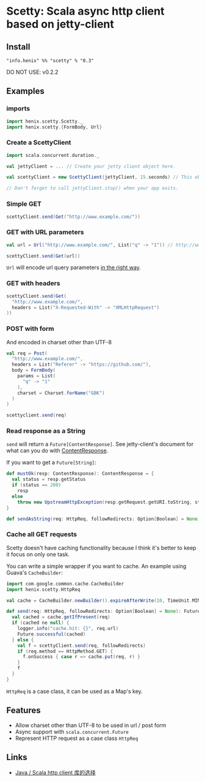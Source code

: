 # Scetty: Scala async http client based on jetty-client

## Install

```
"info.henix" %% "scetty" % "0.3"
```

DO NOT USE: v0.2.2

## Examples

### imports

```scala
import henix.scetty.Scetty._
import henix.scetty.{FormBody, Url}
```

### Create a ScettyClient

```scala
import scala.concurrent.duration._

val jettyClient = ... // Create your jetty client object here.

val scettyClient = new ScettyClient(jettyClient, 15.seconds) // This object can be safely shared between multiple threads.

// Don't forget to call jettyClient.stop() when your app exits.
```

### Simple GET

```scala
scettyClient.send(Get("http://www.example.com/"))
```

### GET with URL parameters

```scala
val url = Url("http://www.example.com/", List("q" -> "1")) // http://www.example.com/?q=1

scettyClient.send(Get(url))
```

`Url` will encode url query parameters [in the right way](https://web.archive.org/web/20151229061347/http://blog.lunatech.com/2009/02/03/what-every-web-developer-must-know-about-url-encoding).

### GET with headers

```scala
scettyClient.send(Get(
  "http://www.example.com/",
  headers = List("X-Requested-With" -> "XMLHttpRequest")
))
```

### POST with form

And encoded in charset other than UTF-8

```scala
val req = Post(
  "http://www.example.com/",
  headers = List("Referer" -> "https://github.com/"),
  body = FormBody(
    params = List(
	  "q" -> "1"
    ),
    charset = Charset.forName("GBK")
  )
)

scettyclient.send(req)
```

### Read response as a String

`send` will return a `Future[ContentResponse]`. See jetty-client's document for what can you do with [ContentResponse](http://download.eclipse.org/jetty/stable-9/apidocs/org/eclipse/jetty/client/api/ContentResponse.html).

If you want to get a `Future[String]`:

```scala
def mustOk(resp: ContentResponse): ContentResponse = {
  val status = resp.getStatus
  if (status == 200)
    resp
  else
    throw new UpstreamHttpException(resp.getRequest.getURI.toString, status, resp.getHeaders.iterator().asScala.map(f => f.getName -> f.getValue).toList)
}

def sendAsString(req: HttpReq, followRedirects: Option[Boolean] = None): Future[String] = send(req, followRedirects).map(mustOk).map(_.getContentAsString)
```

### Cache all GET requests

Scetty doesn't have caching functionality because I think it's better to keep it focus on only one task.

You can write a simple wrapper if you want to cache. An example using Guava's `CacheBuilder`:

```scala
import com.google.common.cache.CacheBuilder
import henix.scetty.HttpReq

val cache = CacheBuilder.newBuilder().expireAfterWrite(10, TimeUnit.MINUTES).build[HttpReq, ContentResponse]()

def send(req: HttpReq, followRedirects: Option[Boolean] = None): Future[ContentResponse] = {
  val cached = cache.getIfPresent(req)
  if (cached ne null) {
    logger.info("cache.hit: {}", req.url)
    Future.successful(cached)
  } else {
    val f = scettyClient.send(req, followRedirects)
    if (req.method == HttpMethod.GET) {
      f.onSuccess { case r => cache.put(req, r) }
    }
    f
  }
}
```

`HttpReq` is a case class, it can be used as a Map's key.

## Features

* Allow charset other than UTF-8 to be used in url / post form
* Async support with `scala.concurrent.Future`
* Represent HTTP request as a case class `HttpReq`

## Links

* [Java / Scala http client 库的选择](https://www.douban.com/note/446442212/)
